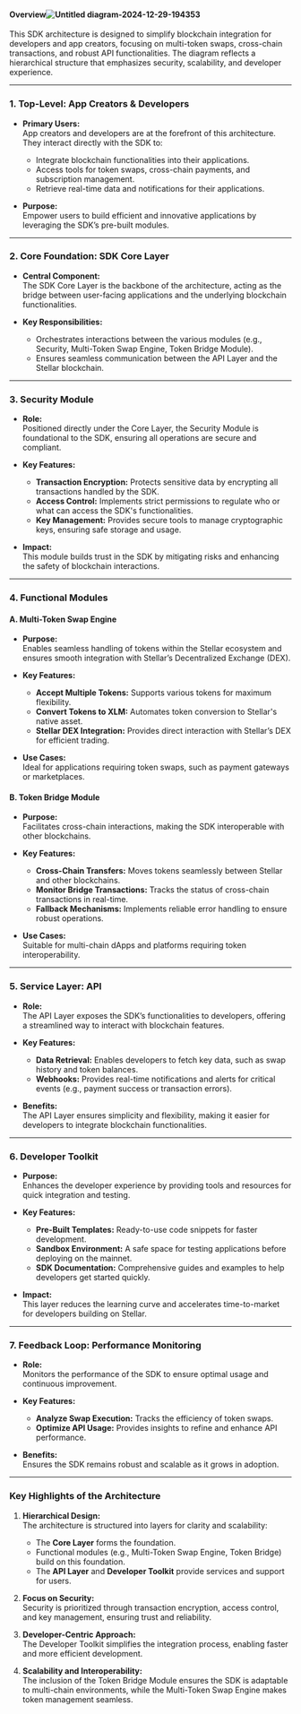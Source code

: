 
#### **Overview**![Untitled diagram-2024-12-29-194353](https://github.com/user-attachments/assets/0cc1aba8-b991-4bf2-9d67-f863fb2f5f62)

This SDK architecture is designed to simplify blockchain integration for developers and app creators, focusing on multi-token swaps, cross-chain transactions, and robust API functionalities. The diagram reflects a hierarchical structure that emphasizes security, scalability, and developer experience.

---

### **1. Top-Level: App Creators & Developers**
- **Primary Users:**  
  App creators and developers are at the forefront of this architecture. They interact directly with the SDK to:
  - Integrate blockchain functionalities into their applications.
  - Access tools for token swaps, cross-chain payments, and subscription management.
  - Retrieve real-time data and notifications for their applications.
  
- **Purpose:**  
  Empower users to build efficient and innovative applications by leveraging the SDK’s pre-built modules.

---

### **2. Core Foundation: SDK Core Layer**
- **Central Component:**  
  The SDK Core Layer is the backbone of the architecture, acting as the bridge between user-facing applications and the underlying blockchain functionalities.
  
- **Key Responsibilities:**  
  - Orchestrates interactions between the various modules (e.g., Security, Multi-Token Swap Engine, Token Bridge Module).
  - Ensures seamless communication between the API Layer and the Stellar blockchain.

---

### **3. Security Module**
- **Role:**  
  Positioned directly under the Core Layer, the Security Module is foundational to the SDK, ensuring all operations are secure and compliant.
  
- **Key Features:**  
  - **Transaction Encryption:** Protects sensitive data by encrypting all transactions handled by the SDK.  
  - **Access Control:** Implements strict permissions to regulate who or what can access the SDK's functionalities.  
  - **Key Management:** Provides secure tools to manage cryptographic keys, ensuring safe storage and usage.  

- **Impact:**  
  This module builds trust in the SDK by mitigating risks and enhancing the safety of blockchain interactions.

---

### **4. Functional Modules**
#### **A. Multi-Token Swap Engine**
- **Purpose:**  
  Enables seamless handling of tokens within the Stellar ecosystem and ensures smooth integration with Stellar’s Decentralized Exchange (DEX).
  
- **Key Features:**  
  - **Accept Multiple Tokens:** Supports various tokens for maximum flexibility.  
  - **Convert Tokens to XLM:** Automates token conversion to Stellar's native asset.  
  - **Stellar DEX Integration:** Provides direct interaction with Stellar’s DEX for efficient trading.

- **Use Cases:**  
  Ideal for applications requiring token swaps, such as payment gateways or marketplaces.

#### **B. Token Bridge Module**
- **Purpose:**  
  Facilitates cross-chain interactions, making the SDK interoperable with other blockchains.
  
- **Key Features:**  
  - **Cross-Chain Transfers:** Moves tokens seamlessly between Stellar and other blockchains.  
  - **Monitor Bridge Transactions:** Tracks the status of cross-chain transactions in real-time.  
  - **Fallback Mechanisms:** Implements reliable error handling to ensure robust operations.

- **Use Cases:**  
  Suitable for multi-chain dApps and platforms requiring token interoperability.

---

### **5. Service Layer: API**
- **Role:**  
  The API Layer exposes the SDK’s functionalities to developers, offering a streamlined way to interact with blockchain features.
  
- **Key Features:**  
  - **Data Retrieval:** Enables developers to fetch key data, such as swap history and token balances.  
  - **Webhooks:** Provides real-time notifications and alerts for critical events (e.g., payment success or transaction errors).  

- **Benefits:**  
  The API Layer ensures simplicity and flexibility, making it easier for developers to integrate blockchain functionalities.

---

### **6. Developer Toolkit**
- **Purpose:**  
  Enhances the developer experience by providing tools and resources for quick integration and testing.
  
- **Key Features:**  
  - **Pre-Built Templates:** Ready-to-use code snippets for faster development.  
  - **Sandbox Environment:** A safe space for testing applications before deploying on the mainnet.  
  - **SDK Documentation:** Comprehensive guides and examples to help developers get started quickly.

- **Impact:**  
  This layer reduces the learning curve and accelerates time-to-market for developers building on Stellar.

---

### **7. Feedback Loop: Performance Monitoring**
- **Role:**  
  Monitors the performance of the SDK to ensure optimal usage and continuous improvement.
  
- **Key Features:**  
  - **Analyze Swap Execution:** Tracks the efficiency of token swaps.  
  - **Optimize API Usage:** Provides insights to refine and enhance API performance.

- **Benefits:**  
  Ensures the SDK remains robust and scalable as it grows in adoption.

---

### **Key Highlights of the Architecture**

1. **Hierarchical Design:**  
   The architecture is structured into layers for clarity and scalability:
   - The **Core Layer** forms the foundation.
   - Functional modules (e.g., Multi-Token Swap Engine, Token Bridge) build on this foundation.
   - The **API Layer** and **Developer Toolkit** provide services and support for users.
   
2. **Focus on Security:**  
   Security is prioritized through transaction encryption, access control, and key management, ensuring trust and reliability.

3. **Developer-Centric Approach:**  
   The Developer Toolkit simplifies the integration process, enabling faster and more efficient development.

4. **Scalability and Interoperability:**  
   The inclusion of the Token Bridge Module ensures the SDK is adaptable to multi-chain environments, while the Multi-Token Swap Engine makes token management seamless.

